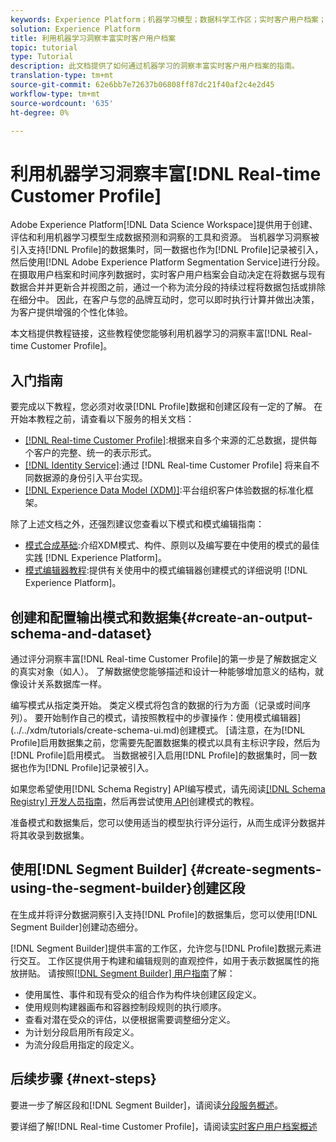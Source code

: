 ```yaml
---
keywords: Experience Platform；机器学习模型；数据科学工作区；实时客户用户档案；热门主题；机器学习洞察
solution: Experience Platform
title: 利用机器学习洞察丰富实时客户用户档案
topic: tutorial
type: Tutorial
description: 此文档提供了如何通过机器学习的洞察丰富实时客户用户档案的指南。
translation-type: tm+mt
source-git-commit: 62e6bb7e72637b06808ff87dc21f40af2c4e2d45
workflow-type: tm+mt
source-wordcount: '635'
ht-degree: 0%

---
```



# 利用机器学习洞察丰富[!DNL Real-time Customer Profile]

Adobe Experience Platform[!DNL Data Science Workspace]提供用于创建、评估和利用机器学习模型生成数据预测和洞察的工具和资源。 当机器学习洞察被引入支持[!DNL Profile]的数据集时，同一数据也作为[!DNL Profile]记录被引入，然后使用[!DNL Adobe Experience Platform Segmentation Service]进行分段。 在摄取用户档案和时间序列数据时，实时客户用户档案会自动决定在将数据与现有数据合并并更新合并视图之前，通过一个称为流分段的持续过程将数据包括或排除在细分中。 因此，在客户与您的品牌互动时，您可以即时执行计算并做出决策，为客户提供增强的个性化体验。

本文档提供教程链接，这些教程使您能够利用机器学习的洞察丰富[!DNL Real-time Customer Profile]。

## 入门指南

要完成以下教程，您必须对收录[!DNL Profile]数据和创建区段有一定的了解。 在开始本教程之前，请查看以下服务的相关文档：

- [[!DNL Real-time Customer Profile]](../../profile/home.md):根据来自多个来源的汇总数据，提供每个客户的完整、统一的表示形式。
- [[!DNL Identity Service]](../../identity-service/home.md):通过 [!DNL Real-time Customer Profile] 将来自不同数据源的身份引入平台实现。
- [[!DNL Experience Data Model (XDM)]](../../xdm/home.md):平台组织客户体验数据的标准化框架。

除了上述文档之外，还强烈建议您查看以下模式和模式编辑指南：

- [模式合成基础](../../xdm/schema/composition.md):介绍XDM模式、构件、原则以及编写要在中使用的模式的最佳实践 [!DNL Experience Platform]。
- [模式编辑器教程](../../xdm/tutorials/create-schema-ui.md):提供有关使用中的模式编辑器创建模式的详细说明 [!DNL Experience Platform]。

## 创建和配置输出模式和数据集{#create-an-output-schema-and-dataset}

通过评分洞察丰富[!DNL Real-time Customer Profile]的第一步是了解数据定义的真实对象（如人）。 了解数据使您能够描述和设计一种能够增加意义的结构，就像设计关系数据库一样。

编写模式从指定类开始。 类定义模式将包含的数据的行为方面（记录或时间序列）。 要开始制作自己的模式，请按照教程中的步骤操作：使用模式编辑器](../../xdm/tutorials/create-schema-ui.md)创建模式。 [请注意，在为[!DNL Profile]启用数据集之前，您需要先配置数据集的模式以具有主标识字段，然后为[!DNL Profile]启用模式。 当数据被引入启用[!DNL Profile]的数据集时，同一数据也作为[!DNL Profile]记录被引入。

如果您希望使用[!DNL Schema Registry] API编写模式，请先阅读[[!DNL Schema Registry] 开发人员指南](../../xdm/api/getting-started.md)，然后再尝试使用[ API](../../xdm/tutorials/create-schema-api.md)创建模式的教程。

准备模式和数据集后，您可以使用适当的模型执行评分运行，从而生成评分数据并将其收录到数据集。

## 使用[!DNL Segment Builder] {#create-segments-using-the-segment-builder}创建区段

在生成并将评分数据洞察引入支持[!DNL Profile]的数据集后，您可以使用[!DNL Segment Builder]创建动态细分。

[!DNL Segment Builder]提供丰富的工作区，允许您与[!DNL Profile]数据元素进行交互。 工作区提供用于构建和编辑规则的直观控件，如用于表示数据属性的拖放拼贴。 请按照[[!DNL Segment Builder] 用户指南](../../segmentation/ui/segment-builder.md)了解：

- 使用属性、事件和现有受众的组合作为构件块创建区段定义。
- 使用规则构建器画布和容器控制段规则的执行顺序。
- 查看对潜在受众的评估，以便根据需要调整细分定义。
- 为计划分段启用所有段定义。
- 为流分段启用指定的段定义。

## 后续步骤 {#next-steps}

要进一步了解区段和[!DNL Segment Builder]，请阅读[分段服务概述](../../segmentation/home.md)。

要详细了解[!DNL Real-time Customer Profile]，请阅读[实时客户用户档案概述](../../profile/home.md)